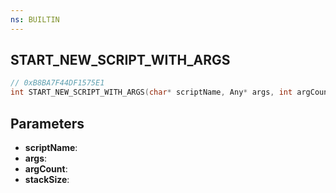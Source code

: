 ```yaml
---
ns: BUILTIN
---
```

## START_NEW_SCRIPT_WITH_ARGS

```c
// 0xB8BA7F44DF1575E1
int START_NEW_SCRIPT_WITH_ARGS(char* scriptName, Any* args, int argCount, int stackSize);
```

## Parameters
* **scriptName**:
* **args**:
* **argCount**:
* **stackSize**:
